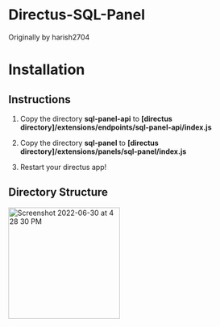 # Directus-SQL-Panel
Originally by harish2704

# Installation

## Instructions
1. Copy the directory **sql-panel-api** to 
**[directus directory]/extensions/endpoints/sql-panel-api/index.js**

2. Copy the directory **sql-panel** to 
**[directus directory]/extensions/panels/sql-panel/index.js**

3. Restart your directus app!

## Directory Structure
<img width="221" alt="Screenshot 2022-06-30 at 4 28 30 PM" src="https://user-images.githubusercontent.com/68085009/176661258-98d87d45-3833-41bf-a72c-15cad29b005e.png">
